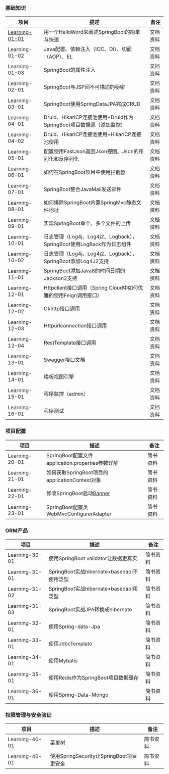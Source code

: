 ### 基础知识
 项目                | 描述           | 备注  
 ----|------|----
 [Learning-01-01](https://github.com/s121528/Spring-Boot/tree/master/Learning-01-01)      | 用一个HelloWord来阐述SpringBoot的简单与快速 | 文档资料 
 Learning-01-02      | Java配置、依赖注入（IOC、DI）、切面（AOP）、EL |  文档资料
 Learning-01-03      | SpringBoot的属性注入 |  文档资料
 Learning-02-01      | SpringBoot与JSP间不可描述的秘密      |    文档资料
 Learning-03-01      | SpringBoot使用SpringDataJPA完成CRUD      |     文档资料
 Learning-04-01      | Druid、HikariCP连接池使用+Druid作为SpringBoot项目数据源（添加监控）      |     文档资料
 Learning-04-02      | Druid、HikariCP连接池使用+HikariCP连接池使用      |     文档资料
 Learning-05-01      | 配置使用FastJson返回Json视图、Json的序列化和反序列化      |     文档资料
 Learning-06-01      | 如何在SpringBoot项目中使用拦截器      |     文档资料
 Learning-07-01      | SpringBoot整合JavaMail发送邮件      |     文档资料
 Learning-08-01      | 如何排除SpringBoot内置SpringMvc静态文件地址      |     文档资料
 Learning-09-01      | 实现SpringBoot单个、多个文件的上传      |     文档资料
 Learning-10-01      | 日志管理（Log4j、Log4j2、Logback），SpringBoot使用LogBack作为日志组件      |   文档资料 
 Learning-10-02      | 日志管理（Log4j、Log4j2、Logback），SpringBoot添加Log4J2支持      |  文档资料
 Learning-11-01      | SpringBoot添加Java8的时间日期的Jackson2支持      |  文档资料
 Learning-12-01      | Httpclient接口调用（Spring Cloud中如何优雅的使用Feign调用接口）    |  文档资料
 Learning-12-02      | Okhttp接口调用    |  文档资料
 Learning-12-03      | Httpurlconnection接口调用    |  文档资料
 Learning-12-04      | RestTemplate接口调用    |  文档资料
 Learning-13-01      | Swagger接口文档      |  文档资料
 Learning-14-01      | 模板视图引擎      |  文档资料
 Learning-15-01      | 程序监控（admin）      |  文档资料
 Learning-16-01      | 程序测试      |  文档资料
 
 ### 项目配置
 项目                | 描述           | 备注  
 ----|--------|----
 Learning-20-01      |SpringBoot配置文件application.properties参数详解| 简书资料
 Learning-21-01      |如何获取SpringBoot项目的applicationContext对象| 简书资料
 Learning-22-01      |修改SpringBoot启动[Banner](http://patorjk.com/software/taag)| 简书资料
 Learning-23-01      |SpringBoot配置类WebMvcConfigurerAdapter| 简书资料
 
 
 ### ORM产品
 项目                | 描述           | 备注  
  ----|--------|----
 Learning-30-01      |使用SpringBoot validator让数据更真实| 简书资料
 Learning-31-01      |SpringBoot实战hibernate+basedaoI不使用泛型| 简书资料
 Learning-31-02      |SpringBoot实战hibernate+basedaoI用泛型| 简书资料
 Learning-31-03      |SpringBoot实战JPA转换成hibernate| 简书资料
 Learning-32-01      |使用Spring-data-Jpa| 简书资料
 Learning-33-01      |使用JdbcTemplate| 简书资料
 Learning-34-01      |使用Mybatis| 简书资料
 Learning-35-01      |使用Redis作为SpringBoot项目数据缓存| 简书资料
 Learning-36-01      |使用Spring-Data-Mongo| 简书资料
 
 
 ### 权限管理与安全验证
 项目                | 描述           | 备注  
   ----|--------|----
  Learning-40-01      |菜单树| 简书资料
  Learning-40-01      |使用SpringSecurity让SpringBoot项目更安全| 简书资料